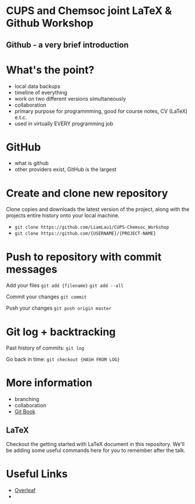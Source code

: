 # CUPS and Chemsoc joint LaTeX & Github Workshop


## Github - a very brief introduction

# What's the point?
- local data backups
- timeline of everything
- work on two different versions simultaneously
- collaboration
- primary purpose for programmming, good for course notes, CV (LaTeX) e.t.c.
- used in virtually EVERY programming job

# GitHub
- what is github
- other providers exist, GitHub is the largest

# Create and clone new repository

Clone copies and downloads the latest version of the project, along with the projects entire history onto your local machine.

- `git clone https://github.com/LiamLau1/CUPS-Chemsoc_Workshop` 
- `git clone https://github.com/{USERNAME}/{PROJECT-NAME}`


# Push to repository with commit messages
Add your files
`git add {filename}`
`git add --all`

Commit your changes
`git commit`

Push your changes
`git push origin master`

# Git log + backtracking
Past history of commits:
`git log`

Go back in time:
`git checkout {HASH FROM LOG}`


# More information
- branching
- collaboration
- [Git Book](https://git-scm.com/book/en/v2)


## LaTeX

Checkout the getting started with LaTeX document in this repository.
We'll be adding some useful commands here for you to remember after the talk.

# Useful Links
- [Overleaf](https://www.overleaf.com)
-
